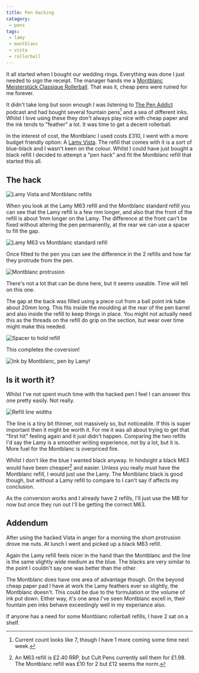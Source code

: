 ```yaml
---
title: Pen Hacking
catagory:
 - pens
tags:
 - lamy
 - montblanc
 - vista
 - rollerball
---
```

It all started when I bought our wedding rings.  Everything was done I just needed to sign the receipt.  The manager hands me a [Montblanc Meisterstück Classique Rollerball][mbm].  That was it, cheap pens were ruined for me forever.

It didn't take long but soon enough I was listening to [The Pen Addict][tpa] podcast and had bought several fountain pens[^1] and a sea of different inks.  Whilst I love using these they don't always play nice with cheap paper and the ink tends to "feather" a lot.  It was time to get a decent rollerball.

In the interest of cost, the Montblanc I used costs £310, I went with a more budget friendly option: A [Lamy Vista][lv].  The refill that comes with it is a sort of blue-black and I wasn't keen on the colour. Whilst I could have just bought a black refill I decided to attempt a "pen hack" and fit the Montblanc refill that started this all.

## The hack
<img class="padded center"
		alt="Lamy Vista and Montblanc refills"
		src="/images/2016-02-14-pen-hacking/IMG_5826.jpg"
	  srcset="/images/2016-02-14-pen-hacking/IMG_5826.jpg 1x, /images/2016-02-14-pen-hacking/IMG_5826@2.jpg 2x" />

When you look at the Lamy M63 refill and the Montblanc standard refill you can see that the Lamy refill is a few mm longer, and also that the front of the refill is about 1mm longer on the Lamy.  The difference at the front can't be fixed without altering the pen permanently, at the rear we can use a spacer to fill the gap.

<img class="padded center"
		alt="Lamy M63 vs Montblanc standard refill"
		src="/images/2016-02-14-pen-hacking/IMG_5827.jpg"
	  srcset="/images/2016-02-14-pen-hacking/IMG_5827.jpg 1x, /images/2016-02-14-pen-hacking/IMG_5827@2.jpg 2x" />

Once fitted to the pen you can see the difference in the 2 refills and how far they protrude from the pen.

<img class="padded center"
 		alt="Montblanc protrusion"
 		src="/images/2016-02-14-pen-hacking/IMG_5829_5830.jpg"
 	  srcset="/images/2016-02-14-pen-hacking/IMG_5829_5830.jpg 1x, /images/2016-02-14-pen-hacking/IMG_5829_5830@2.jpg 2x" />

There's not a lot that can be done here, but it seems useable.  Time will tell on this one.

The gap at the back was filled using a piece cut from a ball point ink tube about 20mm long.  This fits inside the moulding at the rear of the pen barrel and also inside the refill to keep things in place.  You might not actually need this as the threads on the refill do grip on the section, but wear over time might make this needed.

<img class="padded center"
		alt="Spacer to hold refill"
		src="/images/2016-02-14-pen-hacking/IMG_5831.jpg"
	  srcset="/images/2016-02-14-pen-hacking/IMG_5831.jpg 1x, /images/2016-02-14-pen-hacking/IMG_5831@2.jpg 2x" />

This completes the coversion!

<img class="padded center"
 		alt="Ink by Montblanc, pen by Lamy!"
 		src="/images/2016-02-14-pen-hacking/IMG_5834.jpg"
 	  srcset="/images/2016-02-14-pen-hacking/IMG_5834.jpg 1x, /images/2016-02-14-pen-hacking/IMG_5834@2.jpg 2x" />

## Is it worth it?
Whilst I've not spent much time with the hacked pen I feel I can answer this one pretty easily.  Not really.

<img class="padded center"
		alt="Refill line widths"
		src="/images/2016-02-14-pen-hacking/IMG_5833.jpg"
	  srcset="/images/2016-02-14-pen-hacking/IMG_5833.jpg 1x, /images/2016-02-14-pen-hacking/IMG_5833@2.jpg 2x" />

The line is a tiny bit thinner, not massively so, but noticeable.  If this is super important then it might be worth it.  For me it was all about trying to get that "first hit" feeling again and it just didn't happen.  Comparing the two refills I'd say the Lamy is a smoother writing experience, not by a lot, but it is.  More fuel for the Montblanc is overpriced fire.

Whilst I don't like the blue I wanted black anyway. In hindsight a black M63 would have been cheaper[^2] and easier.  Unless you really must have the Montblanc refill, I would just use the Lamy.  The Montblanc black is good though, but without a Lamy refill to compare to I can't say if affects my conclusion.

As the conversion works and I already have 2 refills, I'll just use the MB for now but once they run out I'll be getting the correct M63.

## Addendum

After using the hacked Vista in anger for a morning the short protrusion drove me nuts.  At lunch I went and picked up a black M63 refill.

Again the Lamy refill feels nicer in the hand than the Montblanc and the line is the same slightly wide medium as the blue.  The blacks are very similar to the point I couldn't say one was better than the other.

The Montblanc does have one area of advantage though. On the beyond cheap paper pad I have at work the Lamy feathers ever so slightly, the Montblanc doesn't.  This could be due to the formulation or the volume of ink put down.  Either way, it's one area I've seen Montblanc excell in, their fountain pen inks behave exceedingly well in my experiance also.

If anyone has a need for some Montblanc rollerball refills, I have 2 sat on a shelf.

[mbm]: http://www.penshop.co.uk/products/montblanc/montblanc-meisterst-ck-classique-rollerball/
[tpa]: https://www.relay.fm/penaddict
[lv]: http://www.cultpens.com/i/q/LM09887/lamy-vista-rollerball-pen

[^1]: Current count looks like 7, though I have 1 more coming some time next week.
[^2]: An M63 refill is £2.40 RRP, but Cult Pens currently sell them for £1.98. The Montblanc refill was £10 for 2 but £12 seems the norm.
